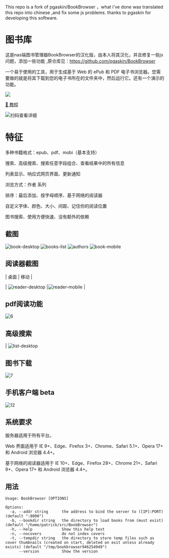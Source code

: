 This repo is a fork of pgaskin/BookBrowser ，what i've done was translated this repo into chinese ,and fix some js problems. thanks to pgaskin for developing this software.

# 图书库

这是nas端图书管理器BookBrowser的汉化版，由本人将其汉化，并且修复一些js问题，添加一些功能 ,原仓库见：https://github.com/pgaskin/BookBrowser

一个易于使用的工具，用于生成基于 Web 的 ePub 和 PDF 电子书浏览器。您需要做的就是将其下载到您的电子书所在的文件夹中，然后运行它。还有一个演示的功能。


[<img src="https://img.shields.io/docker/pulls/dezhao/bookbrowser_cn.svg">](https://hub.docker.com/r/dezhao/bookbrowser_cn/)


[📄 教程](https://yuanfangblog.xyz/technology/545.html) 

![扫码查看详细](https://user-images.githubusercontent.com/38988286/147882172-cba65035-2b2b-456f-ac0d-a85f867ab892.png)


# 特征

多种书籍格式：epub、pdf、mobi（基本支持）

搜索、高级搜索、搜索任意字段组合、查看结果中的所有信息

列表显示、响应式网页界面、更新通知

浏览方式：作者 系列

排序：最后添加、按字母顺序、基于网络的阅读器

自定义字体、颜色、大小、间距、记住你的阅读位置

图书搜索、使用方便快速、没有额外的依赖

## 截图

![book-desktop](https://user-images.githubusercontent.com/38988286/154711303-3ada9ec4-ae50-4aeb-8a0e-7ad10b42106a.png)
![books-list](https://user-images.githubusercontent.com/38988286/154710906-3b1d5caa-f1d6-4be6-a2fe-07cc069c5625.png)
![authors](https://user-images.githubusercontent.com/38988286/154710639-cccf44f7-7fb8-4c5d-b075-caa9c84bf4e4.png)
![book-mobile](https://user-images.githubusercontent.com/38988286/147832566-72e6db38-20a8-48f3-8ebb-4ea2738e7d45.png)


## 阅读器截图

| 桌面 | 移动 |

| ![reader-desktop](https://user-images.githubusercontent.com/38988286/154710045-f12664e6-abfd-4382-8216-8a86f69df104.png) |![reader-mobile](https://user-images.githubusercontent.com/38988286/147832639-93d2e5f5-4179-4af0-9091-86e1071eb041.png)
 |
 
 ## pdf阅读功能
 ![6](https://user-images.githubusercontent.com/38988286/154708600-0d7c741c-fb91-454e-b03a-2084d318ff1c.png)


## 高级搜索



| ![list-desktop](https://user-images.githubusercontent.com/38988286/147832650-e8a4cb77-59ff-4aa3-ae92-c623e4e2f1da.png)

## 图书下载

![7](https://user-images.githubusercontent.com/38988286/154708929-ab3abafb-804f-4822-a96f-541f3fe0e8f9.png)

## 手机客户端 beta

![12](https://user-images.githubusercontent.com/38988286/154712377-4ba41fd9-bbd4-4321-ad1b-97482266bab2.jpg)


## 系统要求
服务器适用于所有平台。

Web 界面适用于 IE 9+、Edge、Firefox 3+、Chrome、Safari 5.1+、Opera 17+ 和 Android 浏览器 4.4+。

基于网络的阅读器适用于 IE 10+、Edge、Firefox 28+、Chrome 21+、Safari 9+、Opera 17+ 和 Android 浏览器 4.4+。

## 用法

```
Usage: BookBrowser [OPTIONS]

Options:
  -a, --addr string      the address to bind the server to ([IP]:PORT) (default ":8090")
  -b, --bookdir string   the directory to load books from (must exist) (default "/home/patrick/src/BookBrowser")
  -h, --help             Show this help text
  -n, --nocovers         do not index covers
  -t, --tempdir string   the directory to store temp files such as cover thumbnails (created on start, deleted on exit unless already exists) (default "/tmp/bookbrowser946254949")
      --version          Show the version
```

